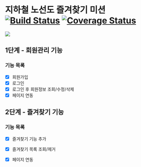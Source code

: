 # 지하철 노선도 즐겨찾기 미션 [![Build Status](https://travis-ci.org/sonypark/mirror-atdd-subway-favorite.svg?branch=master)](https://travis-ci.org/sonypark/mirror-atdd-subway-favorite) [![Coverage Status](https://coveralls.io/repos/github/sonypark/mirror-atdd-subway-favorite/badge.svg?branch=master)](https://coveralls.io/github/sonypark/mirror-atdd-subway-favorite?branch=master)

![](https://images.velog.io/images/sonypark/post/4d5d08a4-e3d3-4f07-984e-45bacca56407/image.png)

## 1단계 - 회원관리 기능

### 기능 목록

- [x] 회원가입
- [x] 로그인
- [x] 로그인 후 회원정보 조회/수정/삭제
- [x] 페이지 연동

## 2단계 - 즐겨찾기 기능

### 기능 목록

- [x] 즐겨찾기 기능 추가
- [x] 즐겨찾기 목록 조회/제거 
- [x] 페이지 연동

